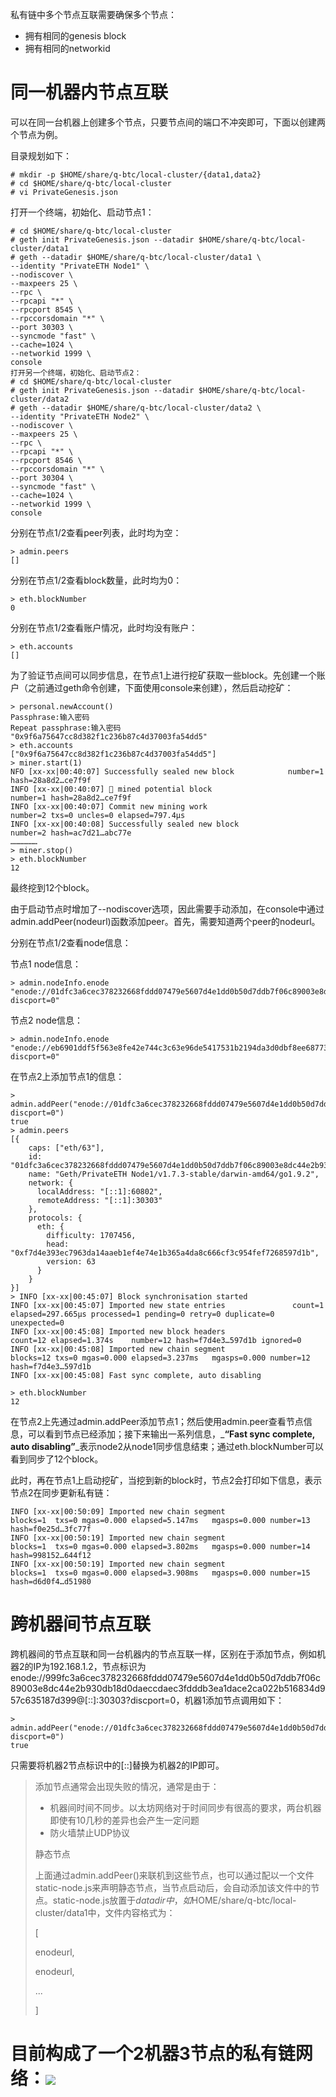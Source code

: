 私有链中多个节点互联需要确保多个节点：

* 拥有相同的genesis block
* 拥有相同的networkid

# 同一机器内节点互联

可以在同一台机器上创建多个节点，只要节点间的端口不冲突即可，下面以创建两个节点为例。

目录规划如下：

```
# mkdir -p $HOME/share/q-btc/local-cluster/{data1,data2}
# cd $HOME/share/q-btc/local-cluster
# vi PrivateGenesis.json
```

打开一个终端，初始化、启动节点1：

```
# cd $HOME/share/q-btc/local-cluster
# geth init PrivateGenesis.json --datadir $HOME/share/q-btc/local-cluster/data1
# geth --datadir $HOME/share/q-btc/local-cluster/data1 \
--identity "PrivateETH Node1" \
--nodiscover \
--maxpeers 25 \
--rpc \
--rpcapi "*" \
--rpcport 8545 \
--rpccorsdomain "*" \
--port 30303 \
--syncmode "fast" \
--cache=1024 \
--networkid 1999 \
console
打开另一个终端，初始化、启动节点2：
# cd $HOME/share/q-btc/local-cluster
# geth init PrivateGenesis.json --datadir $HOME/share/q-btc/local-cluster/data2
# geth --datadir $HOME/share/q-btc/local-cluster/data2 \
--identity "PrivateETH Node2" \
--nodiscover \
--maxpeers 25 \
--rpc \
--rpcapi "*" \
--rpcport 8546 \
--rpccorsdomain "*" \
--port 30304 \
--syncmode "fast" \
--cache=1024 \
--networkid 1999 \
console
```

分别在节点1/2查看peer列表，此时均为空：

```
> admin.peers
[]
```

分别在节点1/2查看block数量，此时均为0：

```
> eth.blockNumber
0
```

分别在节点1/2查看账户情况，此时均没有账户：

```
> eth.accounts
[]
```

为了验证节点间可以同步信息，在节点1上进行挖矿获取一些block。先创建一个账户（之前通过geth命令创建，下面使用console来创建），然后启动挖矿：

```
> personal.newAccount()
Passphrase:输入密码
Repeat passphrase:输入密码
"0x9f6a75647cc8d382f1c236b87c4d37003fa54dd5"
> eth.accounts
["0x9f6a75647cc8d382f1c236b87c4d37003fa54dd5"]
> miner.start(1)
NFO [xx-xx|00:40:07] Successfully sealed new block            number=1 hash=28a8d2…ce7f9f
INFO [xx-xx|00:40:07] 🔨 mined potential block                  number=1 hash=28a8d2…ce7f9f
INFO [xx-xx|00:40:07] Commit new mining work                   number=2 txs=0 uncles=0 elapsed=797.4µs
INFO [xx-xx|00:40:08] Successfully sealed new block            number=2 hash=ac7d21…abc77e
………………
> miner.stop()
> eth.blockNumber
12
```

最终挖到12个block。

由于启动节点时增加了--nodiscover选项，因此需要手动添加，在console中通过admin.addPeer\(nodeurl\)函数添加peer。首先，需要知道两个peer的nodeurl。

分别在节点1/2查看node信息：

节点1 node信息：

```
> admin.nodeInfo.enode
"enode://01dfc3a6cec378232668fddd07479e5607d4e1dd0b50d7ddb7f06c89003e8dc44e2b930db18d0daeccdaec3fdddb3ea1dace2ca022b516834d957c635187d399@[::]:30303?discport=0"
```

节点2 node信息：

```
> admin.nodeInfo.enode
"enode://eb6901ddf5f563e8fe42e744c3c63e96de5417531b2194da3d0dbf8ee68773d024261330ed6aeeebe3ee1eea60be4947676f421f03f64bf875ee5e968ab45449@[::]:30304?discport=0"
```

在节点2上添加节点1的信息：

```
> admin.addPeer("enode://01dfc3a6cec378232668fddd07479e5607d4e1dd0b50d7ddb7f06c89003e8dc44e2b930db18d0daeccdaec3fdddb3ea1dace2ca022b516834d957c635187d399@[::]:30303?discport=0")
true
> admin.peers
[{
    caps: ["eth/63"],
    id: "01dfc3a6cec378232668fddd07479e5607d4e1dd0b50d7ddb7f06c89003e8dc44e2b930db18d0daeccdaec3fdddb3ea1dace2ca022b516834d957c635187d399",
    name: "Geth/PrivateETH Node1/v1.7.3-stable/darwin-amd64/go1.9.2",
    network: {
      localAddress: "[::1]:60802",
      remoteAddress: "[::1]:30303"
    },
    protocols: {
      eth: {
        difficulty: 1707456,
        head: "0xf7d4e393ec7963da14aaeb1ef4e74e1b365a4da8c666cf3c954fef7268597d1b",
        version: 63
      }
    }
}]
> INFO [xx-xx|00:45:07] Block synchronisation started
INFO [xx-xx|00:45:07] Imported new state entries               count=1 elapsed=297.665µs processed=1 pending=0 retry=0 duplicate=0 unexpected=0
INFO [xx-xx|00:45:08] Imported new block headers               count=12 elapsed=1.374s    number=12 hash=f7d4e3…597d1b ignored=0
INFO [xx-xx|00:45:08] Imported new chain segment               blocks=12 txs=0 mgas=0.000 elapsed=3.237ms   mgasps=0.000 number=12 hash=f7d4e3…597d1b
INFO [xx-xx|00:45:08] Fast sync complete, auto disabling

> eth.blockNumber
12
```

在节点2上先通过admin.addPeer添加节点1；然后使用admin.peer查看节点信息，可以看到节点已经添加；接下来输出一系列信息，_**“Fast sync complete, auto disabling”**_表示node2从node1同步信息结束；通过eth.blockNumber可以看到同步了12个block。

此时，再在节点1上启动挖矿，当挖到新的block时，节点2会打印如下信息，表示节点2在同步更新私有链：

```
INFO [xx-xx|00:50:09] Imported new chain segment               blocks=1  txs=0 mgas=0.000 elapsed=5.147ms   mgasps=0.000 number=13 hash=f0e25d…3fc77f
INFO [xx-xx|00:50:19] Imported new chain segment               blocks=1  txs=0 mgas=0.000 elapsed=3.802ms   mgasps=0.000 number=14 hash=998152…644f12
INFO [xx-xx|00:50:19] Imported new chain segment               blocks=1  txs=0 mgas=0.000 elapsed=3.908ms   mgasps=0.000 number=15 hash=d6d0f4…d51980
```

# 跨机器间节点互联

跨机器间的节点互联和同一台机器内的节点互联一样，区别在于添加节点，例如机器2的IP为192.168.1.2，节点标识为enode://999fc3a6cec378232668fddd07479e5607d4e1dd0b50d7ddb7f06c89003e8dc44e2b930db18d0daeccdaec3fdddb3ea1dace2ca022b516834d957c635187d399@\[::\]:30303?discport=0，机器1添加节点调用如下：

```
> admin.addPeer("enode://01dfc3a6cec378232668fddd07479e5607d4e1dd0b50d7ddb7f06c89003e8dc44e2b930db18d0daeccdaec3fdddb3ea1dace2ca022b516834d957c635187d399@192.168.1.2:30303?discport=0")
true
```

只需要将机器2节点标识中的\[::\]替换为机器2的IP即可。

> 添加节点通常会出现失败的情况，通常是由于：
>
> * 机器间时间不同步。以太坊网络对于时间同步有很高的要求，两台机器即使有10几秒的差异也会产生一定问题
> * 防火墙禁止UDP协议
>
> 静态节点
>
> 上面通过admin.addPeer\(\)来联机到这些节点，也可以通过配以一个文件static-node.js来声明静态节点，当节点启动后，会自动添加该文件中的节点。static-node.js放置于${datadir}中，如$HOME/share/q-btc/local-cluster/data1中，文件内容格式为：
>
> \[
>
> enodeurl,
>
> enodeurl,
>
> ...
>
> \]

# 目前构成了一个2机器3节点的私有链网络：![](/assets/3.1.20.png)



